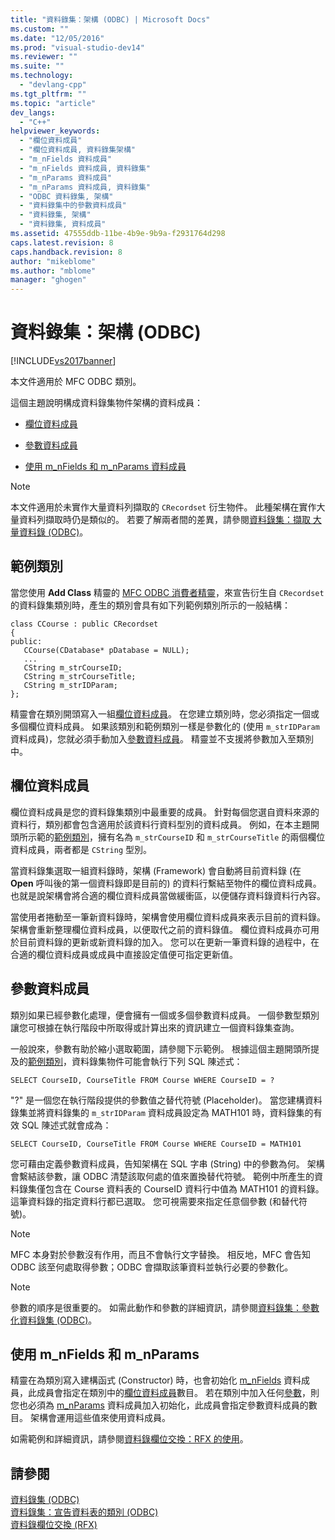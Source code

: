 ```yaml
---
title: "資料錄集：架構 (ODBC) | Microsoft Docs"
ms.custom: ""
ms.date: "12/05/2016"
ms.prod: "visual-studio-dev14"
ms.reviewer: ""
ms.suite: ""
ms.technology: 
  - "devlang-cpp"
ms.tgt_pltfrm: ""
ms.topic: "article"
dev_langs: 
  - "C++"
helpviewer_keywords: 
  - "欄位資料成員"
  - "欄位資料成員, 資料錄集架構"
  - "m_nFields 資料成員"
  - "m_nFields 資料成員, 資料錄集"
  - "m_nParams 資料成員"
  - "m_nParams 資料成員, 資料錄集"
  - "ODBC 資料錄集, 架構"
  - "資料錄集中的參數資料成員"
  - "資料錄集, 架構"
  - "資料錄集, 資料成員"
ms.assetid: 47555ddb-11be-4b9e-9b9a-f2931764d298
caps.latest.revision: 8
caps.handback.revision: 8
author: "mikeblome"
ms.author: "mblome"
manager: "ghogen"
---
```

# 資料錄集：架構 (ODBC)
[!INCLUDE[vs2017banner](../../assembler/inline/includes/vs2017banner.md)]

本文件適用於 MFC ODBC 類別。  
  
 這個主題說明構成資料錄集物件架構的資料成員：  
  
-   [欄位資料成員](#_core_field_data_members)  
  
-   [參數資料成員](#_core_parameter_data_members)  
  
-   [使用 m\_nFields 和 m\_nParams 資料成員](#_core_using_m_nfields_and_m_nparams)  
  
> [!NOTE]
>  本文件適用於未實作大量資料列擷取的 `CRecordset` 衍生物件。  此種架構在實作大量資料列擷取時仍是類似的。  若要了解兩者間的差異，請參閱[資料錄集：擷取 大量資料錄 \(ODBC\)](../../data/odbc/recordset-fetching-records-in-bulk-odbc.md)。  
  
##  <a name="_core_a_sample_class"></a> 範例類別  
 當您使用 **Add Class** 精靈的 [MFC ODBC 消費者精靈](../../mfc/reference/adding-an-mfc-odbc-consumer.md)，來宣告衍生自 `CRecordset` 的資料錄集類別時，產生的類別會具有如下列範例類別所示的一般結構：  
  
```  
class CCourse : public CRecordset  
{  
public:  
   CCourse(CDatabase* pDatabase = NULL);  
   ...  
   CString m_strCourseID;  
   CString m_strCourseTitle;  
   CString m_strIDParam;  
};  
```  
  
 精靈會在類別開頭寫入一組[欄位資料成員](#_core_field_data_members)。  在您建立類別時，您必須指定一個或多個欄位資料成員。  如果該類別和範例類別一樣是參數化的 \(使用 `m_strIDParam` 資料成員\)，您就必須手動加入[參數資料成員](#_core_parameter_data_members)。  精靈並不支援將參數加入至類別中。  
  
##  <a name="_core_field_data_members"></a> 欄位資料成員  
 欄位資料成員是您的資料錄集類別中最重要的成員。  針對每個您選自資料來源的資料行，類別都會包含適用於該資料行資料型別的資料成員。  例如，在本主題開頭所示範的[範例類別](#_core_a_sample_class)，擁有名為 `m_strCourseID` 和 `m_strCourseTitle` 的兩個欄位資料成員，兩者都是 `CString` 型別。  
  
 當資料錄集選取一組資料錄時，架構 \(Framework\) 會自動將目前資料錄 \(在 **Open** 呼叫後的第一個資料錄即是目前的\) 的資料行繫結至物件的欄位資料成員。  也就是說架構會將合適的欄位資料成員當做緩衝區，以便儲存資料錄資料行內容。  
  
 當使用者捲動至一筆新資料錄時，架構會使用欄位資料成員來表示目前的資料錄。  架構會重新整理欄位資料成員，以便取代之前的資料錄值。  欄位資料成員亦可用於目前資料錄的更新或新資料錄的加入。  您可以在更新一筆資料錄的過程中，在合適的欄位資料成員或成員中直接設定值便可指定更新值。  
  
##  <a name="_core_parameter_data_members"></a> 參數資料成員  
 類別如果已經參數化處理，便會擁有一個或多個參數資料成員。  一個參數型類別讓您可根據在執行階段中所取得或計算出來的資訊建立一個資料錄集查詢。  
  
 一般說來，參數有助於縮小選取範圍，請參閱下示範例。  根據這個主題開頭所提及的[範例類別](#_core_a_sample_class)，資料錄集物件可能會執行下列 SQL 陳述式：  
  
```  
SELECT CourseID, CourseTitle FROM Course WHERE CourseID = ?  
```  
  
 "?" 是一個您在執行階段提供的參數值之替代符號 \(Placeholder\)。  當您建構資料錄集並將資料錄集的 `m_strIDParam` 資料成員設定為 MATH101 時，資料錄集的有效 SQL 陳述式就會成為：  
  
```  
SELECT CourseID, CourseTitle FROM Course WHERE CourseID = MATH101  
```  
  
 您可藉由定義參數資料成員，告知架構在 SQL 字串 \(String\) 中的參數為何。  架構會繫結該參數，讓 ODBC 清楚該取何處的值來置換替代符號。  範例中所產生的資料錄集僅包含在 Course 資料表的 CourseID 資料行中值為 MATH101 的資料錄。  這筆資料錄的指定資料行都已選取。  您可視需要來指定任意個參數 \(和替代符號\)。  
  
> [!NOTE]
>  MFC 本身對於參數沒有作用，而且不會執行文字替換。  相反地，MFC 會告知 ODBC 該至何處取得參數；ODBC 會擷取該筆資料並執行必要的參數化。  
  
> [!NOTE]
>  參數的順序是很重要的。  如需此動作和參數的詳細資訊，請參閱[資料錄集：參數化資料錄集 \(ODBC\)](../../data/odbc/recordset-parameterizing-a-recordset-odbc.md)。  
  
##  <a name="_core_using_m_nfields_and_m_nparams"></a> 使用 m\_nFields 和 m\_nParams  
 精靈在為類別寫入建構函式 \(Constructor\) 時，也會初始化 [m\_nFields](../Topic/CRecordset::m_nFields.md) 資料成員，此成員會指定在類別中的[欄位資料成員](#_core_field_data_members)數目。  若在類別中加入任何[參數](#_core_parameter_data_members)，則您也必須為 [m\_nParams](../Topic/CRecordset::m_nParams.md) 資料成員加入初始化，此成員會指定參數資料成員的數目。  架構會運用這些值來使用資料成員。  
  
 ‎如需範例和詳細資訊，請參閱[資料錄欄位交換：RFX 的使用](../../data/odbc/record-field-exchange-using-rfx.md)。  
  
## 請參閱  
 [資料錄集 \(ODBC\)](../../data/odbc/recordset-odbc.md)   
 [資料錄集：宣告資料表的類別 \(ODBC\)](../../data/odbc/recordset-declaring-a-class-for-a-table-odbc.md)   
 [資料錄欄位交換 \(RFX\)](../../data/odbc/record-field-exchange-rfx.md)